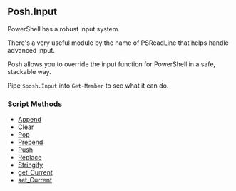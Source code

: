 ## Posh.Input


PowerShell has a robust input system.

There's a very useful module by the name of PSReadLine that helps handle advanced input.

Posh allows you to override the input function for PowerShell in a safe, stackable way.

Pipe `$posh.Input` into `Get-Member` to see what it can do.
### Script Methods


* [Append](Append.md)
* [Clear](Clear.md)
* [Pop](Pop.md)
* [Prepend](Prepend.md)
* [Push](Push.md)
* [Replace](Replace.md)
* [Stringify](Stringify.md)
* [get_Current](get_Current.md)
* [set_Current](set_Current.md)

